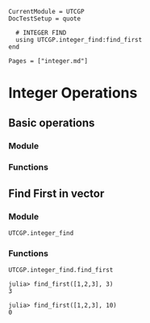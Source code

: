 
```@meta
CurrentModule = UTCGP
DocTestSetup = quote

  # INTEGER FIND
  using UTCGP.integer_find:find_first
end
```

```@contents
Pages = ["integer.md"]
```

# Integer Operations

## Basic operations 

### Module 

### Functions 


## Find First in vector

### Module
```@docs
UTCGP.integer_find
```

### Functions

```@docs
UTCGP.integer_find.find_first
```
```jldoctest
julia> find_first([1,2,3], 3)
3
```
```jldoctest
julia> find_first([1,2,3], 10)
0 
```
